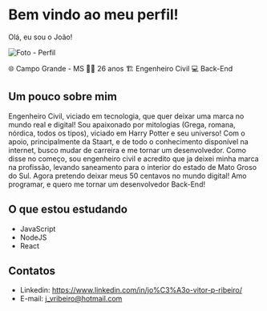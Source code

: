 # Bem vindo ao meu perfil!

Olá, eu sou o João!

![Foto - Perfil](https://user-images.githubusercontent.com/106479336/174189869-4d5a1128-6e0f-4908-9270-ddfcf26a153e.jpeg)

🌐 Campo Grande - MS
👨‍🦱 26 anos
🏗️ Engenheiro Civil
💻 Back-End


## Um pouco sobre mim

Engenheiro Civil, viciado em tecnologia, que quer deixar uma marca no mundo real e digital! Sou apaixonado por mitologias (Grega, romana, nórdica, todos os tipos), viciado em Harry Potter e seu universo!
Com o apoio, principalmente da Staart, e de todo o conhecimento disponível na internet, busco mudar de carreira e me tornar um desenvolvedor. Como disse no começo, sou engenheiro civil e acredito que ja deixei minha marca na profissão, levando saneamento para o interior do estado de Mato Groso do Sul.
Agora pretendo deixar meus 50 centavos no mundo digital! Amo programar, e quero me tornar um desenvolvedor Back-End!

## O que estou estudando

- JavaScript
- NodeJS
- React

## Contatos

- Linkedin: https://www.linkedin.com/in/jo%C3%A3o-vitor-p-ribeiro/
- E-mail: j_vribeiro@hotmail.com
